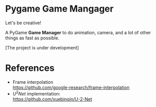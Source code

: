 # Pygame Game Mangager

Let's be creative!

A PyGame **Game Manager** to do animation, camera, and a lot of other things as fast as possible.

[The project is under development]

# References
- Frame interpolation </br>
https://github.com/google-research/frame-interpolation 
- $U^2 Net$ implementation: </br>
https://github.com/xuebinqin/U-2-Net
